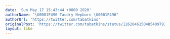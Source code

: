 ```yaml
---
date: 'Sun May 17 15:43:44 +0000 2020'
authorName: "\U0001F496 Taudry Hepburn \U0001F496"
authorUrl: 'https://twitter.com/tabatkins'
originalPost: 'https://twitter.com/tabatkins/status/1262046150485409792'
layout: like
---
```

